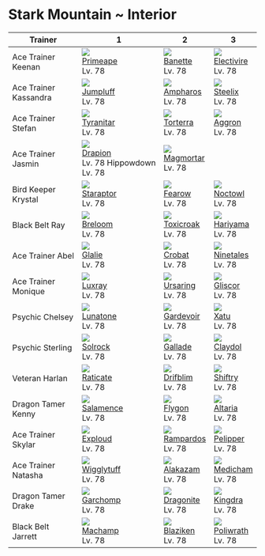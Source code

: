 # Stark Mountain ~ Interior

Trainer               | 1                                                   | 2                                                   | 3                                                   
---                   | ---                                                 | ---                                                 | ---                                                 
Ace Trainer Keenan    | ![][057]<br> [Primeape]<br> Lv. 78                  | ![][354]<br> [Banette]<br> Lv. 78                   | ![][466]<br> [Electivire]<br> Lv. 78                
Ace Trainer Kassandra | ![][189]<br> [Jumpluff]<br> Lv. 78                  | ![][181]<br> [Ampharos]<br> Lv. 78                  | ![][208]<br> [Steelix]<br> Lv. 78                   
Ace Trainer Stefan    | ![][248]<br> [Tyranitar]<br> Lv. 78                 | ![][389]<br> [Torterra]<br> Lv. 78                  | ![][306]<br> [Aggron]<br> Lv. 78                    
Ace Trainer Jasmin    | ![][452]<br> [Drapion]<br> Lv. 78 Hippowdown Lv. 78 | ![][467]<br> [Magmortar]<br> Lv. 78                 
Bird Keeper Krystal   | ![][398]<br> [Staraptor]<br> Lv. 78                 | ![][022]<br> [Fearow]<br> Lv. 78                    | ![][164]<br> [Noctowl]<br> Lv. 78                   
Black Belt Ray        | ![][286]<br> [Breloom]<br> Lv. 78                   | ![][454]<br> [Toxicroak]<br> Lv. 78                 | ![][297]<br> [Hariyama]<br> Lv. 78                  
Ace Trainer Abel      | ![][362]<br> [Glalie]<br> Lv. 78                    | ![][169]<br> [Crobat]<br> Lv. 78                    | ![][038]<br> [Ninetales]<br> Lv. 78                 
Ace Trainer Monique   | ![][405]<br> [Luxray]<br> Lv. 78                    | ![][217]<br> [Ursaring]<br> Lv. 78                  | ![][472]<br> [Gliscor]<br> Lv. 78                   
Psychic Chelsey       | ![][337]<br> [Lunatone]<br> Lv. 78                  | ![][282]<br> [Gardevoir]<br> Lv. 78                 | ![][178]<br> [Xatu]<br> Lv. 78                      
Psychic Sterling      | ![][338]<br> [Solrock]<br> Lv. 78                   | ![][475]<br> [Gallade]<br> Lv. 78                   | ![][344]<br> [Claydol]<br> Lv. 78                   
Veteran Harlan        | ![][020]<br> [Raticate]<br> Lv. 78                  | ![][426]<br> [Drifblim]<br> Lv. 78                  | ![][275]<br> [Shiftry]<br> Lv. 78                   
Dragon Tamer Kenny    | ![][373]<br> [Salamence]<br> Lv. 78                 | ![][330]<br> [Flygon]<br> Lv. 78                    | ![][334]<br> [Altaria]<br> Lv. 78                   
Ace Trainer Skylar    | ![][295]<br> [Exploud]<br> Lv. 78                   | ![][409]<br> [Rampardos]<br> Lv. 78                 | ![][279]<br> [Pelipper]<br> Lv. 78                  
Ace Trainer Natasha   | ![][040]<br> [Wigglytuff]<br> Lv. 78                | ![][065]<br> [Alakazam]<br> Lv. 78                  | ![][308]<br> [Medicham]<br> Lv. 78                  
Dragon Tamer Drake    | ![][445]<br> [Garchomp]<br> Lv. 78                  | ![][149]<br> [Dragonite]<br> Lv. 78                 | ![][230]<br> [Kingdra]<br> Lv. 78                   
Black Belt Jarrett    | ![][068]<br> [Machamp]<br> Lv. 78                   | ![][257]<br> [Blaziken]<br> Lv. 78                  | ![][062]<br> [Poliwrath]<br> Lv. 78                 


[Raticate]: /pokemon_changes/020/
[Fearow]: /pokemon_changes/022/
[Ninetales]: /pokemon_changes/038/
[Wigglytuff]: /pokemon_changes/040/
[Primeape]: /pokemon_changes/057/
[Poliwrath]: /pokemon_changes/062/
[Alakazam]: /pokemon_changes/065/
[Machamp]: /pokemon_changes/068/
[Dragonite]: /pokemon_changes/149/
[Noctowl]: /pokemon_changes/164/
[Crobat]: /pokemon_changes/169/
[Xatu]: /pokemon_changes/178/
[Ampharos]: /pokemon_changes/181/
[Jumpluff]: /pokemon_changes/189/
[Steelix]: /pokemon_changes/208/
[Ursaring]: /pokemon_changes/217/
[Kingdra]: /pokemon_changes/230/
[Tyranitar]: /pokemon_changes/248/
[Blaziken]: /pokemon_changes/257/
[Shiftry]: /pokemon_changes/275/
[Pelipper]: /pokemon_changes/279/
[Gardevoir]: /pokemon_changes/282/
[Breloom]: /pokemon_changes/286/
[Exploud]: /pokemon_changes/295/
[Hariyama]: /pokemon_changes/297/
[Aggron]: /pokemon_changes/306/
[Medicham]: /pokemon_changes/308/
[Flygon]: /pokemon_changes/330/
[Altaria]: /pokemon_changes/334/
[Lunatone]: /pokemon_changes/337/
[Solrock]: /pokemon_changes/338/
[Claydol]: /pokemon_changes/344/
[Banette]: /pokemon_changes/354/
[Glalie]: /pokemon_changes/362/
[Salamence]: /pokemon_changes/373/
[Torterra]: /pokemon_changes/389/
[Staraptor]: /pokemon_changes/398/
[Luxray]: /pokemon_changes/405/
[Rampardos]: /pokemon_changes/409/
[Drifblim]: /pokemon_changes/426/
[Garchomp]: /pokemon_changes/445/
[Drapion]: /pokemon_changes/452/
[Toxicroak]: /pokemon_changes/454/
[Electivire]: /pokemon_changes/466/
[Magmortar]: /pokemon_changes/467/
[Gliscor]: /pokemon_changes/472/
[Gallade]: /pokemon_changes/475/
[020]: /img/pokemon/020.png
[022]: /img/pokemon/022.png
[038]: /img/pokemon/038.png
[040]: /img/pokemon/040.png
[057]: /img/pokemon/057.png
[062]: /img/pokemon/062.png
[065]: /img/pokemon/065.png
[068]: /img/pokemon/068.png
[149]: /img/pokemon/149.png
[164]: /img/pokemon/164.png
[169]: /img/pokemon/169.png
[178]: /img/pokemon/178.png
[181]: /img/pokemon/181.png
[189]: /img/pokemon/189.png
[208]: /img/pokemon/208.png
[217]: /img/pokemon/217.png
[230]: /img/pokemon/230.png
[248]: /img/pokemon/248.png
[257]: /img/pokemon/257.png
[275]: /img/pokemon/275.png
[279]: /img/pokemon/279.png
[282]: /img/pokemon/282.png
[286]: /img/pokemon/286.png
[295]: /img/pokemon/295.png
[297]: /img/pokemon/297.png
[306]: /img/pokemon/306.png
[308]: /img/pokemon/308.png
[330]: /img/pokemon/330.png
[334]: /img/pokemon/334.png
[337]: /img/pokemon/337.png
[338]: /img/pokemon/338.png
[344]: /img/pokemon/344.png
[354]: /img/pokemon/354.png
[362]: /img/pokemon/362.png
[373]: /img/pokemon/373.png
[389]: /img/pokemon/389.png
[398]: /img/pokemon/398.png
[405]: /img/pokemon/405.png
[409]: /img/pokemon/409.png
[426]: /img/pokemon/426.png
[445]: /img/pokemon/445.png
[452]: /img/pokemon/452.png
[454]: /img/pokemon/454.png
[466]: /img/pokemon/466.png
[467]: /img/pokemon/467.png
[472]: /img/pokemon/472.png
[475]: /img/pokemon/475.png
